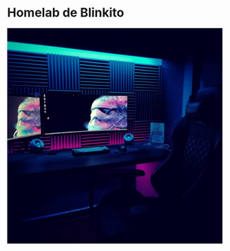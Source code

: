 # Homelab de Blinkito

<img src="/IMG_6704.JPG" width="500" height="auto" display="block !important" margin-right="auto !important" margin-left="auto !important"/>
